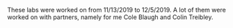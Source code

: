 These labs were worked on from 11/13/2019 to 12/5/2019. A lot of them were worked on with partners, namely for me Cole Blaugh and Colin Treibley.
